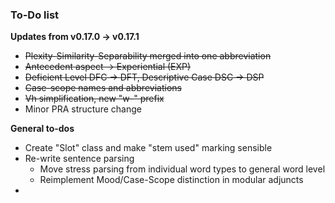 ### To-Do list
 
 **Updates from v0.17.0 -> v0.17.1**
 
 - ~~Plexity-Similarity-Separability merged into one abbreviation~~
 - ~~Antecedent aspect -> Experiential (EXP)~~
 - ~~Deficient Level DFC -> DFT, Descriptive Case DSC -> DSP~~
 - ~~Case-scope names and abbreviations~~
 - ~~Vh simplification, new "w-" prefix~~
 - Minor PRA structure change
 
 **General to-dos**
 
 - Create "Slot" class and make "stem used" marking sensible
 - Re-write sentence parsing
    - Move stress parsing from individual word types to general word level
    - Reimplement Mood/Case-Scope distinction in modular adjuncts
 - 